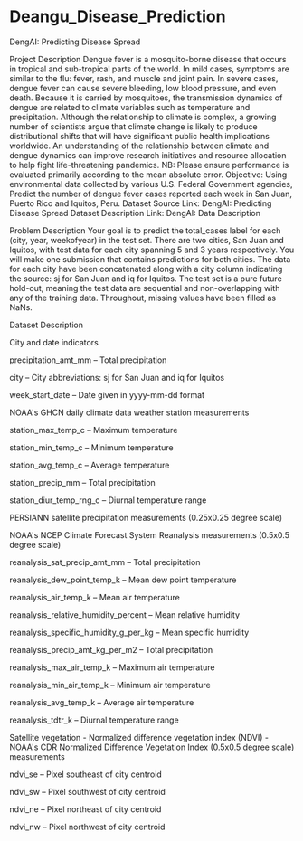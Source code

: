 # Deangu_Disease_Prediction


DengAI: Predicting Disease Spread

Project Description
Dengue fever is a mosquito-borne disease that occurs in tropical and sub-tropical parts of the world. In mild cases, symptoms are similar to the flu: fever, rash, and muscle and joint pain. In severe cases, dengue fever can cause severe bleeding, low blood pressure, and even death.
Because it is carried by mosquitoes, the transmission dynamics of dengue are related to climate variables such as temperature and precipitation. Although the relationship to climate is complex, a growing number of scientists argue that climate change is likely to produce distributional shifts that will have significant public health implications worldwide.
An understanding of the relationship between climate and dengue dynamics can improve research initiatives and resource allocation to help fight life-threatening pandemics.
NB: Please ensure performance is evaluated primarily according to the mean absolute error.
Objective: Using environmental data collected by various U.S. Federal Government agencies, Predict the number of dengue fever cases reported each week in San Juan, Puerto Rico and Iquitos, Peru.
Dataset Source
Link: DengAI: Predicting Disease Spread
Dataset Description
Link: DengAI: Data Description






Problem Description
Your goal is to predict the total_cases label for each (city, year, weekofyear) in the test set. There are two cities, San Juan and Iquitos, with test data for each city spanning 5 and 3 years respectively. You will make one submission that contains predictions for both cities. The data for each city have been concatenated along with a city column indicating the source: sj for San Juan and iq for Iquitos. The test set is a pure future hold-out, meaning the test data are sequential and non-overlapping with any of the training data. Throughout, missing values have been filled as NaNs.
 
Dataset Description

City and date indicators

precipitation_amt_mm – Total precipitation

city – City abbreviations: sj for San Juan and iq for Iquitos

week_start_date – Date given in yyyy-mm-dd format

NOAA's GHCN daily climate data weather station measurements

station_max_temp_c – Maximum temperature

station_min_temp_c – Minimum temperature

station_avg_temp_c – Average temperature

station_precip_mm – Total precipitation

station_diur_temp_rng_c – Diurnal temperature range

PERSIANN satellite precipitation measurements (0.25x0.25 degree scale)

NOAA's NCEP Climate Forecast System Reanalysis measurements (0.5x0.5 degree scale)

reanalysis_sat_precip_amt_mm – Total precipitation

reanalysis_dew_point_temp_k – Mean dew point temperature

reanalysis_air_temp_k – Mean air temperature

reanalysis_relative_humidity_percent – Mean relative humidity

reanalysis_specific_humidity_g_per_kg – Mean specific humidity

reanalysis_precip_amt_kg_per_m2 – Total precipitation

reanalysis_max_air_temp_k – Maximum air temperature

reanalysis_min_air_temp_k – Minimum air temperature

reanalysis_avg_temp_k – Average air temperature

reanalysis_tdtr_k – Diurnal temperature range

Satellite vegetation - Normalized difference vegetation index (NDVI) - NOAA's CDR Normalized Difference Vegetation Index (0.5x0.5 degree scale) measurements

ndvi_se – Pixel southeast of city centroid

ndvi_sw – Pixel southwest of city centroid

ndvi_ne – Pixel northeast of city centroid

ndvi_nw – Pixel northwest of city centroid

